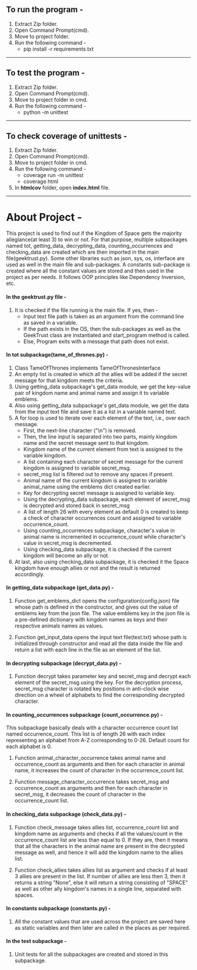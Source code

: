 ## To run the program -
1. Extract Zip folder.
2. Open Command Prompt(cmd).
3. Move to project folder.
4. Run the following command - 
	+ pip install -r requirements.txt

___

## To test the program -
1. Extract Zip folder.
2. Open Command Prompt(cmd).
3. Move to project folder in cmd.
4. Run the following command - 
	+ python -m unittest

___

## To check coverage of unittests -
1. Extract Zip folder.
2. Open Command Prompt(cmd).
3. Move to project folder in cmd.
4. Run the following command - 
	+ coverage run -m unittest
	+ coverage html
5. In __htmlcov__ folder, open **index.html** file. 
 
___

# About Project -

This project is used to find out if the Kingdom of Space gets the majority allegiance(at least 3) to win or not.
For that purpose, multiple subpackages named tot, getting_data, decrypting_data, counting_occurrences and checking_data are created which are then imported in the main file(geektrust.py). Some other libraries such as json, sys, os, interface are used as well in the main file and sub-packages. A constants sub-package is created where all the constant values are stored and then used in the project as per needs.
It follows OOP principles like Dependency Inversion, etc.

#### In the geektrust.py file -
1. It is checked if the file running is the main file. If yes, then -
	+ Input text file path is taken as an argument from the command line as saved in a variable.
	+ If the path exists in the OS, then the sub-packages as well as the GeekTrust class are instantiated and start_program method is called.
	+ Else, Program exits with a message that path does not exist.



#### In tot subpackage(tame_of_thrones.py) -
1. Class TameOfThrones implements TameOfThronesInterface
2. An empty list is created in which all the allies will be added if the secret message for that kingdom meets the criteria.
3. Using getting_data subpackage's get_data module, we get the key-value pair of kingdom name and animal name and assign it to variable emblems.
4. Also using getting_data subpackage's get_data module, we get the data from the input text file and save it as a list in a variable named text.
5. A for loop is used to iterate over each element of the text, i.e., over each message.
	+ First, the next-line character ("\n") is removed.
	+ Then, the line input is separated into two parts, mainly kingdom name and the secret message sent to that kingdom.
	+ Kingdom name of the current element from text is assigned to the variable kingdom.
	+ A list containing each character of secret message for the current kingdom is assigned to variable secret_msg.
	+ secret_msg list is filtered out to remove any spaces if present.
	+ Animal name of the current kingdom is assigned to variable animal_name using the emblems dict created earlier.
	+ Key for decrypting secret message is assigned to variable key.
	+ Using the decrypting_data subpackage, each element of secret_msg is decrypted and stored back in secret_msg
	+ A list of length 26 with every element as default 0 is created to keep a check of character occurrences count and assigned to variable occurrence_count.
	+ Using counting_occurrences subpackage, character's value in animal name is incremented in occurrence_count while character's value in secret_msg is decremented.
	+ Using checking_data subpackage, it is checked if the current kingdom will become an ally or not.
6. At last, also using checking_data subpackage, it is checked it the Space kingdom have enough allies or not and the result is returned accordingly.



#### In getting_data subpackage (get_data.py) -
1. Function get_emblems_dict opens the configuration(config.json) file whose path is defined in the constructor, and gives out the value of emblems key from the json file. The value emblems key in the json file is a pre-defined dictionary with kingdom names as keys and their respective animals names as values.

2. Function get_input_data opens the input text file(test.txt) whose path is initialized through constructor and read all the data inside the file and return a list with each line in the file as an element of the list.



#### In decrypting subpackage (decrypt_data.py) -
1. Function decrypt takes parameter key and secret_msg and decrypt each element of the secret_msg using the key. For the decryption process, secret_msg character is rotated key positions in anti-clock wise direction on a wheel of alphabets to find the corresponding decrypted character.



#### In counting_occurrences subpackage (count_occurrence.py) -
This subpackage basically deals with a character occurrence count list named occurrence_count. This list is of length 26 with each index representing an alphabet from A-Z corresponding to 0-26. Default count for each alphabet is 0.

1. Function animal_character_occurrence takes animal name and occurrence_count as arguments and then for each character in animal name, it increases the count of character in the occurrence_count list.

2. Function message_character_occurrence takes secret_msg and occurrence_count as arguments and then for each character in secret_msg, it decreases the count of character in the occurrence_count list.



#### In checking_data subpackage (check_data.py) -
1. Function check_message takes allies list, occurrence_count list and kingdom name as arguments and checks if all the values/count in the occurrence_count list are less than equal to 0. If they are, then it means that all the characters in the animal name are present in the decrypted message as well, and hence it will add the kingdom name to the allies list.

2. Function check_allies takes allies list as argument and checks if at least 3 allies are present in the list. If number of allies are less then 3, then it returns a string "None", else it will return a string consisting of "SPACE" as well as other ally kingdom's names in a single line, separated with spaces.



#### In constants subpackage (constants.py) -
1. All the constant values that are used across the project are saved here as static variables and then later are called in the places as per required.



#### In the test subpackage - 
1. Unit tests for all the subpackages are created and stored in this subpackage.